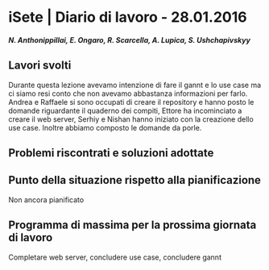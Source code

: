 # iSete | Diario di lavoro - 28.01.2016
##### N. Anthonippillai, E. Ongaro, R. Scarcella, A. Lupica, S. Ushchapivskyy

## Lavori svolti

  Durante questa lezione avevamo intenzione di fare il gannt e lo use case ma ci siamo resi conto che non avevamo abbastanza informazioni per farlo. Andrea e Raffaele si sono occupati di creare il repository e hanno posto le domande riguardante il quaderno dei compiti, Ettore ha incominciato a creare il web server, Serhiy e Nishan hanno iniziato con la creazione dello use case. Inoltre abbiamo composto le domande da porle.

##  Problemi riscontrati e soluzioni adottate


##  Punto della situazione rispetto alla pianificazione

  Non ancora pianificato

## Programma di massima per la prossima giornata di lavoro

  Completare web server, concludere use case, concludere gannt

